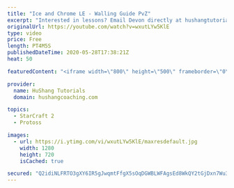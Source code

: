```yaml
---
title: "Ice and Chrome LE - Walling Guide PvZ"
excerpt: "Interested in lessons? Email Devon directly at hushangtutorials@outlook.com ------------------------------------------------------------------------------------------------------- Want to support HuShang Tutorials directly? Patreon is a website where you can contribute a monthly donation that will help"
originalUrl: https://youtube.com/watch?v=wxutLYw5KlE
type: video
price: Free
length: PT4M5S
publishedDateTime: 2020-05-28T17:38:21Z
heat: 50

featuredContent: "<iframe width=\"800\" height=\"500\" frameborder=\"0\" src=\"https://www.youtube.com/embed/wxutLYw5KlE\" allow=\"accelerometer; autoplay; encrypted-media; gyroscope; picture-in-picture\" allowfullscreen></iframe>"

provider:
  name: HuShang Tutorials
  domain: hushangcoaching.com

topics:
  - StarCraft 2
  - Protoss

images:
  - url: https://i.ytimg.com/vi/wxutLYw5KlE/maxresdefault.jpg
    width: 1280
    height: 720
    isCached: true

secured: "Q2idiNLFRTO3gXY6IR5gJwqmtFfgX5sOqDGWBLWFAgsEd8WkQY2tGjDxn7Wu3jcw8PGqP6AjOeDwtSagwmd7F3Aa70OYAlhTWzsZaF9bvhhOhMVDp9b0Bwn76jxHrZVIXlCzo0/qBfCEPmNQhPMzyfKhG5mYZshtaBbNM8GHU8BI5SKUYC7ZOEDFCJScXwuOLhmKSR0SWG0wr037klOIqjhz8/tApUkdlvrvG6E/xKQNaMQkc8dRkcDucL0Yk/EZvSoT26c/TTahHRYewvazNzdewZKwmxw2Aa6sO3oh/D9KHEhZWthywpIVfujHFtm/pVYI4nBN+GvkP5gaxGbtuAbuJnc36+GKWFS9PEiV80Tr8ZGO1uiEgteBU8iZFz6BeYOHQfkfSu4gCgVK3URdJ5xDLqCT0u22E7cj0qsk/GU=;ZzIKBSwbhEczhocJJyilKQ=="
---
```


